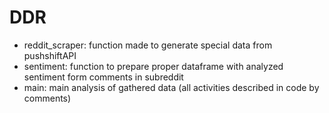 # DDR
- reddit_scraper: function made to generate special data from pushshiftAPI
- sentiment: function to prepare proper dataframe with analyzed sentiment form comments in subreddit
- main: main analysis of gathered data (all activities described in code by comments)
